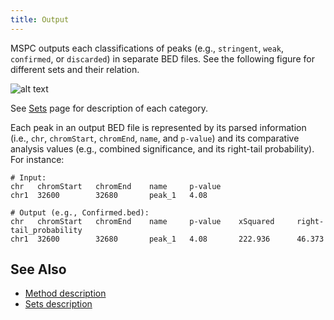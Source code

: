 ```yaml
---
title: Output
---
```


MSPC outputs each classifications of peaks (e.g., `stringent`, `weak`, `confirmed`, or
`discarded`) in separate BED files. See the following figure for different sets and their 
relation. 

![alt text](assets/sets.svg)

See [Sets](method/sets.md) page for description of each category.


Each peak in an output BED file is represented by its parsed information (i.e., `chr`, `chromStart`, 
`chromEnd`, `name`, and `p-value`) and its comparative analysis values (e.g., combined significance,
and its right-tail probability). For instance:

```shell
# Input:
chr   chromStart   chromEnd    name     p-value
chr1  32600        32680       peak_1   4.08

# Output (e.g., Confirmed.bed):
chr   chromStart   chromEnd    name     p-value    xSquared     right-tail_probability
chr1  32600        32680       peak_1   4.08       222.936      46.373
```

## See Also

- [Method description](method/about.md)
- [Sets description](method/sets.md)
